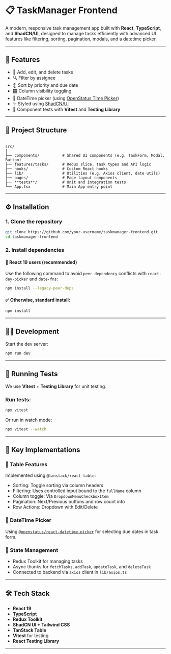 # 📋 TaskManager Frontend

A modern, responsive task management app built with **React**, **TypeScript**, and **ShadCN/UI**, designed to manage tasks efficiently with advanced UI features like filtering, sorting, pagination, modals, and a datetime picker.

---

## 🚀 Features

- 🧾 Add, edit, and delete tasks
- 🔍 Filter by assignee
- ↕️ Sort by priority and due date
- 🎛 Column visibility toggling
- 📆 DateTime picker (using [OpenStatus Time Picker](https://time.openstatus.dev/))
- ✨ Styled using [ShadCN/UI](https://ui.shadcn.dev/)
- 🧪 Component tests with **Vitest** and **Testing Library**

---

## 📁 Project Structure

```

src/
│
├── components/          # Shared UI components (e.g. TaskForm, Modal, Button)
├── features/tasks/      # Redux slice, task types and API logic
├── hooks/               # Custom React hooks
├── lib/                 # Utilities (e.g. Axios client, date utils)
├── pages/               # Page layout components
├── **tests**/           # Unit and integration tests
└── App.tsx              # Main App entry point

````

---

## ⚙️ Installation

### 1. Clone the repository

```bash
git clone https://github.com/your-username/taskmanager-frontend.git
cd taskmanager-frontend
````

### 2. Install dependencies

#### 🛑 React 19 users (recommended)

Use the following command to avoid `peer dependency` conflicts with `react-day-picker` and `date-fns`:

```bash
npm install --legacy-peer-deps
```

#### ✅ Otherwise, standard install:

```bash
npm install
```

---

## 🧑‍💻 Development

Start the dev server:

```bash
npm run dev
```

---

## 🧪 Running Tests

We use **Vitest** + **Testing Library** for unit testing.

### Run tests:

```bash
npx vitest
```

Or run in watch mode:

```bash
npx vitest --watch
```

---

## 🔑 Key Implementations

### 🧱 Table Features

Implemented using `@tanstack/react-table`:

* Sorting: Toggle sorting via column headers
* Filtering: Uses controlled input bound to the `fullName` column
* Column toggle: Via `DropdownMenuCheckboxItem`
* Pagination: Next/Previous buttons and row count info
* Row Actions: Dropdown with Edit/Delete

### 📆 DateTime Picker

Using [`@openstatus/react-datetime-picker`](https://time.openstatus.dev/) for selecting due dates in task form.

### 🧠 State Management

* Redux Toolkit for managing tasks
* Async thunks for `fetchTasks`, `addTask`, `updateTask`, and `deleteTask`
* Connected to backend via `axios` client in `lib/axios.ts`

---

## 🛠 Tech Stack

* **React 19**
* **TypeScript**
* **Redux Toolkit**
* **ShadCN UI + Tailwind CSS**
* **TanStack Table**
* **Vitest** for testing
* **React Testing Library**

---
